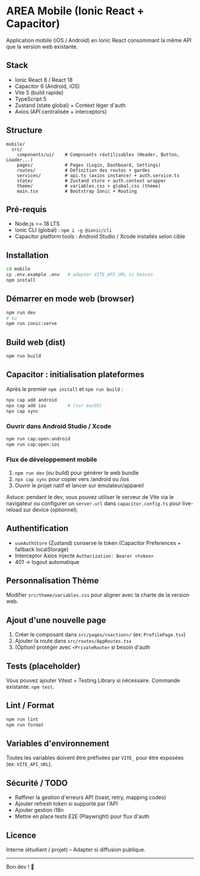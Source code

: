 # AREA Mobile (Ionic React + Capacitor)

Application mobile (iOS / Android) en Ionic React consommant la même API que la version web existante.

## Stack
- Ionic React 8 / React 18
- Capacitor 6 (Android, iOS)
- Vite 5 (build rapide)
- TypeScript 5
- Zustand (state global) + Context léger d'auth
- Axios (API centralisée + interceptors)

## Structure
```
mobile/
  src/
    components/ui/    # Composants réutilisables (Header, Button, Loader...)
    pages/            # Pages (Login, Dashboard, Settings)
    routes/           # Définition des routes + gardes
    services/         # api.ts (axios instance) + auth.service.ts
    state/            # Zustand store + auth.context wrapper
    theme/            # variables.css + global.css (thème)
    main.tsx          # Bootstrap Ionic + Routing
```

## Pré-requis
- Node.js >= 18 LTS
- Ionic CLI (global) : `npm i -g @ionic/cli`
- Capacitor platform tools : Android Studio / Xcode installés selon cible

## Installation
```bash
cd mobile
cp .env.example .env   # adapter VITE_API_URL si besoin
npm install
```

## Démarrer en mode web (browser)
```bash
npm run dev
# ou
npm run ionic:serve
```

## Build web (dist)
```bash
npm run build
```

## Capacitor : initialisation plateformes
Après le premier `npm install` et `npm run build` :
```bash
npx cap add android
npx cap add ios        # (sur macOS)
npx cap sync
```

### Ouvrir dans Android Studio / Xcode
```bash
npm run cap:open:android
npm run cap:open:ios
```

### Flux de développement mobile
1. `npm run dev` (ou build) pour générer le web bundle
2. `npx cap sync` pour copier vers /android ou /ios
3. Ouvrir le projet natif et lancer sur émulateur/appareil

Astuce: pendant le dev, vous pouvez utiliser le serveur de Vite via le navigateur ou configurer un `server.url` dans `capacitor.config.ts` pour live-reload sur device (optionnel).

## Authentification
- `useAuthStore` (Zustand) conserve le token (Capacitor Preferences + fallback localStorage)
- Interceptor Axios injecte `Authorization: Bearer <token>`
- 401 -> logout automatique

## Personnalisation Thème
Modifier `src/theme/variables.css` pour aligner avec la charte de la version web.

## Ajout d'une nouvelle page
1. Créer le composant dans `src/pages/<section>/` (ex: `ProfilePage.tsx`)
2. Ajouter la route dans `src/routes/AppRoutes.tsx`
3. (Option) protéger avec `<PrivateRoute>` si besoin d'auth

## Tests (placeholder)
Vous pouvez ajouter Vitest + Testing Library si nécessaire. Commande existante: `npm test`.

## Lint / Format
```bash
npm run lint
npm run format
```

## Variables d'environnement
Toutes les variables doivent être préfixées par `VITE_` pour être exposées (ex: `VITE_API_URL`).

## Sécurité / TODO
- Raffiner la gestion d'erreurs API (toast, retry, mapping codes)
- Ajouter refresh token si supporté par l'API
- Ajouter gestion i18n
- Mettre en place tests E2E (Playwright) pour flux d'auth

## Licence
Interne (étudiant / projet) – Adapter si diffusion publique.

---
Bon dev ! 🚀

